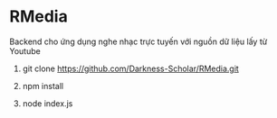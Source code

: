 # RMedia

Backend cho ứng dụng nghe nhạc trực tuyến với nguồn dữ liệu lấy từ Youtube

1. git clone https://github.com/Darkness-Scholar/RMedia.git

2. npm install

3. node index.js
